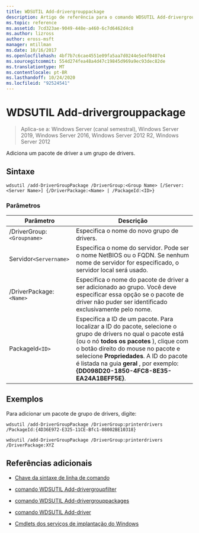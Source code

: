 ```yaml
---
title: WDSUTIL Add-drivergrouppackage
description: Artigo de referência para o comando WDSUTIL Add-drivergrouppackage, que adiciona um pacote de driver a um grupo de drivers.
ms.topic: reference
ms.assetid: 7cd323ae-9049-448e-a460-6c7d6462d4c8
ms.author: lizross
author: eross-msft
manager: mtillman
ms.date: 10/16/2017
ms.openlocfilehash: 4bf7b7c6cae4551e09fa5aa7d0244e5e4f0407e4
ms.sourcegitcommit: 554d274fea48a4d47c19845d969a9ec93dec82de
ms.translationtype: MT
ms.contentlocale: pt-BR
ms.lasthandoff: 10/24/2020
ms.locfileid: "92524541"
---
```

# <a name="wdsutil-add-drivergrouppackage"></a>WDSUTIL Add-drivergrouppackage

> Aplica-se a: Windows Server (canal semestral), Windows Server 2019, Windows Server 2016, Windows Server 2012 R2, Windows Server 2012

Adiciona um pacote de driver a um grupo de drivers.

## <a name="syntax"></a>Sintaxe

```
wdsutil /add-DriverGroupPackage /DriverGroup:<Group Name> [/Server:<Server Name>] {/DriverPackage:<Name> | /PackageId:<ID>}
```

### <a name="parameters"></a>Parâmetros

| Parâmetro | Descrição |
|--|--|
| /DriverGroup:`<Groupname>` | Especifica o nome do novo grupo de drivers. |
| Servidor`<Servername>` | Especifica o nome do servidor. Pode ser o nome NetBIOS ou o FQDN. Se nenhum nome de servidor for especificado, o servidor local será usado. |
| /DriverPackage:`<Name>` | Especifica o nome do pacote de driver a ser adicionado ao grupo. Você deve especificar essa opção se o pacote de driver não puder ser identificado exclusivamente pelo nome. |
| PackageId`<ID>` | Especifica a ID de um pacote. Para localizar a ID do pacote, selecione o grupo de drivers no qual o pacote está (ou o nó **todos os pacotes** ), clique com o botão direito do mouse no pacote e selecione **Propriedades**. A ID do pacote é listada na guia **geral** , por exemplo: **{DD098D20-1850-4FC8-8E35-EA24A1BEFF5E}**. |

## <a name="examples"></a>Exemplos

Para adicionar um pacote de grupo de drivers, digite:

```
wdsutil /add-DriverGroupPackage /DriverGroup:printerdrivers /PackageId:{4D36E972-E325-11CE-Bfc1-08002BE10318}
```

```
wdsutil /add-DriverGroupPackage /DriverGroup:printerdrivers /DriverPackage:XYZ
```

## <a name="additional-references"></a>Referências adicionais

- [Chave da sintaxe de linha de comando](command-line-syntax-key.md)

- [comando WDSUTIL Add-drivergroupfilter](wdsutil-add-drivergroupfilter.md)

- [comando WDSUTIL Add-drivergrouppackages](wdsutil-add-drivergrouppackages.md)

- [comando WDSUTIL Add-driver](wdsutil-add-drivergroup.md)

- [Cmdlets dos serviços de implantação do Windows](/powershell/module/wds)
